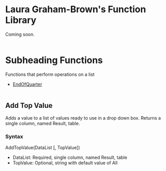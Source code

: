 # Laura Graham-Brown's Function Library
Coming soon.
</br></br>

# Subheading Functions
Functions that perform operations on a list
* [EndOfQuarter](https://github.com/yourekittenme/powerapps-custom-functions/tree/main/custom_functions_graham-brown#EndOfQuarter)
</br></br>

## Add Top Value
Adds a value to a list of values ready to use in a drop down box. Returns a single column, named Result, table.
### Syntax
AddTopValue(DataList [, TopValue])
* DataList: Required, single column, named Result, table
* TopValue: Optional, string with default value of All
</br></br>

